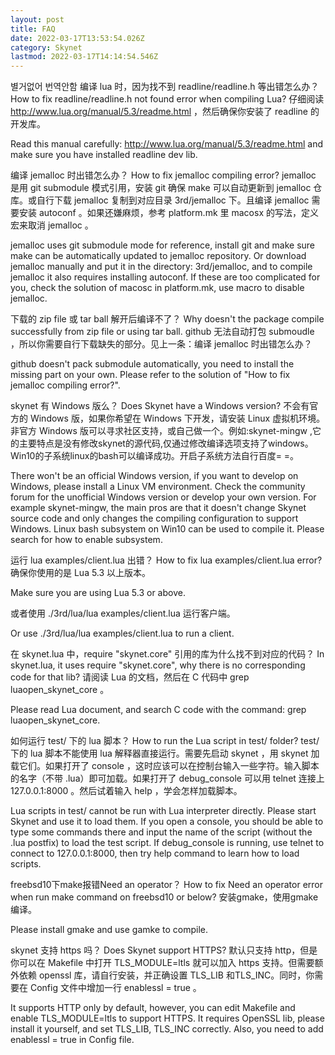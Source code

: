 ```yaml
---
layout: post
title: FAQ
date: 2022-03-17T13:53:54.026Z
category: Skynet
lastmod: 2022-03-17T14:14:54.546Z
---
```

별거없어 번역안함
编译 lua 时，因为找不到 readline/readline.h 等出错怎么办？
How to fix readline/readline.h not found error when compiling Lua?
仔细阅读 http://www.lua.org/manual/5.3/readme.html ，然后确保你安装了 readline 的开发库。

Read this manual carefully: http://www.lua.org/manual/5.3/readme.html and make sure you have installed readline dev lib.

编译 jemalloc 时出错怎么办？
How to fix jemalloc compiling error?
jemalloc 是用 git submodule 模式引用，安装 git 确保 make 可以自动更新到 jemalloc 仓库。或自行下载 jemalloc 复制到对应目录 3rd/jemalloc 下。且编译 jemalloc 需要安装 autoconf 。如果还嫌麻烦，参考 platform.mk 里 macosx 的写法，定义宏来取消 jemalloc 。

jemalloc uses git submodule mode for reference, install git and make sure make can be automatically updated to jemalloc repository. Or download jemalloc manually and put it in the directory: 3rd/jemalloc, and to compile jemalloc it also requires installing autoconf. If these are too complicated for you, check the solution of macosc in platform.mk, use macro to disable jemalloc.

下载的 zip file 或 tar ball 解开后编译不了？
Why doesn't the package compile successfully from zip file or using tar ball.
github 无法自动打包 submoudle ，所以你需要自行下载缺失的部分。见上一条：编译 jemalloc 时出错怎么办？

github doesn't pack submodule automatically, you need to install the missing part on your own. Please refer to the solution of "How to fix jemalloc compiling error?".

skynet 有 Windows 版么？
Does Skynet have a Windows version?
不会有官方的 Windows 版，如果你希望在 Windows 下开发，请安装 Linux 虚拟机环境。非官方 Windows 版可以寻求社区支持，或自己做一个。例如:skynet-mingw ,它的主要特点是没有修改skynet的源代码,仅通过修改编译选项支持了windows。 Win10的子系统linux的bash可以编译成功。开启子系统方法自行百度= =。

There won't be an official Windows version, if you want to develop on Windows, please install a Linux VM environment. Check the community forum for the unofficial Windows version or develop your own version. For example skynet-mingw, the main pros are that it doesn't change Skynet source code and only changes the compiling configuration to support Windows. Linux bash subsystem on Win10 can be used to compile it. Please search for how to enable subsystem.

运行 lua examples/client.lua 出错？
How to fix lua examples/client.lua error?
确保你使用的是 Lua 5.3 以上版本。

Make sure you are using Lua 5.3 or above.

或者使用 ./3rd/lua/lua examples/client.lua 运行客户端。

Or use ./3rd/lua/lua examples/client.lua to run a client.

在 skynet.lua 中，require "skynet.core" 引用的库为什么找不到对应的代码？
In skynet.lua, it uses require "skynet.core", why there is no corresponding code for that lib?
请阅读 Lua 的文档，然后在 C 代码中 grep luaopen_skynet_core 。

Please read Lua document, and search C code with the command: grep luaopen_skynet_core.

如何运行 test/ 下的 lua 脚本？
How to run the Lua script in test/ folder?
test/ 下的 lua 脚本不能使用 lua 解释器直接运行。需要先启动 skynet ，用 skynet 加载它们。如果打开了 console ，这时应该可以在控制台输入一些字符。输入脚本的名字（不带 .lua）即可加载。如果打开了 debug_console 可以用 telnet 连接上 127.0.0.1:8000 。然后试着输入 help ，学会怎样加载脚本。

Lua scripts in test/ cannot be run with Lua interpreter directly. Please start Skynet and use it to load them. If you open a console, you should be able to type some commands there and input the name of the script (without the .lua postfix) to load the test script. If debug_console is running, use telnet to connect to 127.0.0.1:8000, then try help command to learn how to load scripts.

freebsd10下make报错Need an operator？
How to fix Need an operator error when run make command on freebsd10 or below?
安装gmake，使用gmake编译。

Please install gmake and use gamke to compile.

skynet 支持 https 吗？
Does Skynet support HTTPS?
默认只支持 http，但是你可以在 Makefile 中打开 TLS_MODULE=ltls 就可以加入 https 支持。但需要额外依赖 openssl 库，请自行安装，并正确设置 TLS_LIB 和TLS_INC。同时，你需要在 Config 文件中增加一行 enablessl = true 。

It supports HTTP only by default, however, you can edit Makefile and enable TLS_MODULE=ltls to support HTTPS. It requires OpenSSL lib, please install it yourself, and set TLS_LIB, TLS_INC correctly. Also, you need to add enablessl = true in Config file.

